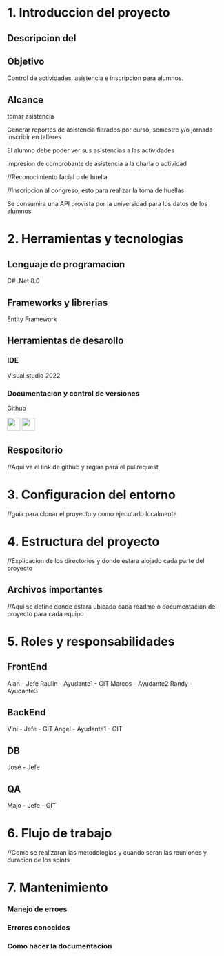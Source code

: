 # 1. Introduccion del proyecto
## Descripcion del 

## Objetivo
Control de actividades, asistencia e inscripcion para alumnos.
## Alcance
tomar asistencia

Generar reportes de asistencia filtrados por 
curso, semestre y/o jornada
inscribir en talleres

El alumno debe poder ver sus asistencias a las actividades

impresion de comprobante de asistencia a la charla o actividad

//Reconocimiento facial o de huella

//Inscripcion al congreso, esto para realizar la toma de huellas

Se consumira una API provista por la universidad para los datos de los alumnos

# 2. Herramientas y tecnologias
## Lenguaje de programacion
C# .Net 8.0 
## Frameworks y librerias
Entity Framework

## Herramientas de desarollo
### IDE
Visual studio 2022

### Documentacion y control de versiones
Github

<img src="https://cdn.jsdelivr.net/gh/devicons/devicon@latest/icons/vscode/vscode-original.svg" height="30px"/>
<img src="https://cdn.jsdelivr.net/gh/devicons/devicon@latest/icons/github/github-original-wordmark.svg" width="30"/>
          
          


## Respositorio
//Aqui va el link de github y reglas para el pullrequest

# 3. Configuracion del entorno
//guia para clonar el proyecto y como ejecutarlo localmente

# 4. Estructura del proyecto
//Explicacion de los directorios y donde estara alojado cada parte del proyecto
## Archivos importantes
//Aqui se define donde estara ubicado cada readme o documentacion del proyecto para cada equipo

# 5. Roles y responsabilidades

## FrontEnd
Alan    -  Jefe
Raulin  -  Ayudante1 - GIT
Marcos  -  Ayudante2
Randy   -  Ayudante3

## BackEnd
Vini - Jefe - GIT
Angel - Ayudante1 - GIT

## DB
José - Jefe

## QA
Majo - Jefe - GIT

# 6. Flujo de trabajo
//Como se realizaran las metodologias y cuando seran las reuniones y duracion de los spints

# 7. Mantenimiento 
### Manejo de erroes
### Errores conocidos
### Como hacer la documentacion
